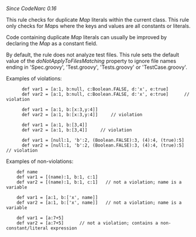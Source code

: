 

*Since CodeNarc 0.16*

This rule checks for duplicate *Map* literals within the current class. This rule only checks for *Map*s
where the keys and values are all constants or literals.

Code containing duplicate *Map* literals can usually be improved by declaring the *Map* as a constant field.

By default, the rule does not analyze test files. This rule sets the default value of the
*doNotApplyToFilesMatching* property to ignore file names ending in 'Spec.groovy', 'Test.groovy', 'Tests.groovy'
or 'TestCase.groovy'.

Examples of violations:

```
      def var1 = [a:1, b:null, c:Boolean.FALSE, d:'x', e:true]
      def var2 = [a:1, b:null, c:Boolean.FALSE, d:'x', e:true]      // violation

      def var1 = [a:1, b:[x:3,y:4]]
      def var2 = [a:1, b:[x:3,y:4]]     // violation

      def var1 = [a:1, b:[3,4]]
      def var2 = [a:1, b:[3,4]]     // violation

      def var1 = [null:1, 'b':2, (Boolean.FALSE):3, (4):4, (true):5]
      def var2 = [null:1, 'b':2, (Boolean.FALSE):3, (4):4, (true):5]    // violation
```

Examples of non-violations:

```
    def name
    def var1 = [(name):1, b:1, c:1]
    def var2 = [(name):1, b:1, c:1]   // not a violation; name is a variable

    def var1 = [a:1, b:['x', name]]
    def var2 = [a:1, b:['x', name]]   // not a violation; name is a variable

    def var1 = [a:7+5]
    def var2 = [a:7+5]      // not a violation; contains a non-constant/literal expression
```

